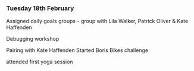 ### Tuesday 18th February ###

Assigned daily goals groups - group with Lila Walker, Patrick Oliver & Kate Haffenden 

Debugging workshop

Pairing with Kate Haffenden
Started Boris Bikes challenge


attended first yoga session

